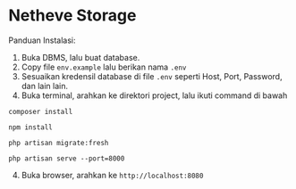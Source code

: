 # Netheve Storage

Panduan Instalasi:

1. Buka DBMS, lalu buat database.
2. Copy file ```env.example``` lalu berikan nama ```.env```
2. Sesuaikan kredensil database di file ```.env``` seperti Host, Port, Password, dan lain lain.
3. Buka terminal, arahkan ke direktori project, lalu ikuti command di bawah
```console
composer install
```

```console
npm install
```

```console
php artisan migrate:fresh
```

```console
php artisan serve --port=8000
```

4. Buka browser, arahkan ke ```http://localhost:8080```
